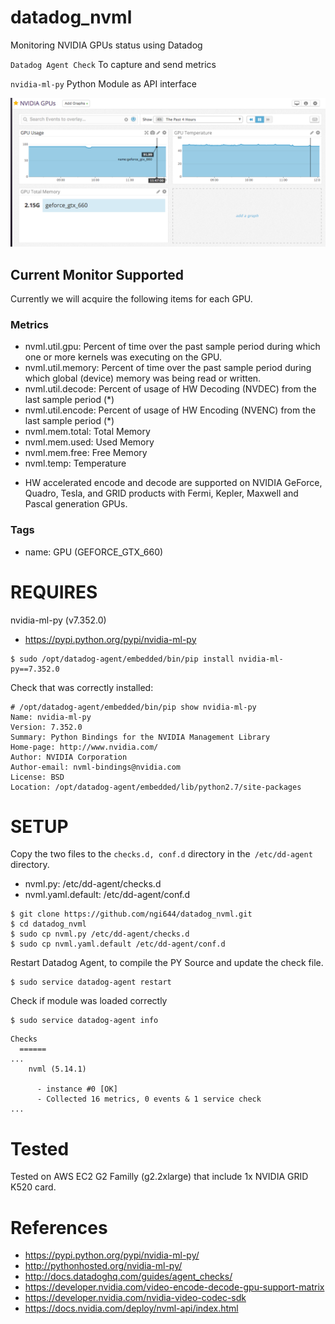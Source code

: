# datadog_nvml

Monitoring NVIDIA GPUs status using Datadog

`Datadog Agent Check` To capture and send metrics

`nvidia-ml-py` Python Module as API interface

![screenshot](docs/screenshot.png)

## Current Monitor Supported

Currently we will acquire the following items for each GPU.

### Metrics

- nvml.util.gpu: Percent of time over the past sample period during which one or more kernels was executing on the GPU.
- nvml.util.memory: Percent of time over the past sample period during which global (device) memory was being read or written.
- nvml.util.decode: Percent of usage of HW Decoding (NVDEC) from the last sample period (*)
- nvml.util.encode: Percent of usage of HW Encoding (NVENC) from the last sample period (*)
- nvml.mem.total: Total Memory
- nvml.mem.used: Used Memory
- nvml.mem.free: Free Memory
- nvml.temp: Temperature

* HW accelerated encode and decode are supported on NVIDIA GeForce, Quadro, Tesla, and GRID products with Fermi, Kepler, Maxwell and Pascal generation GPUs.

### Tags

- name: GPU (GEFORCE_GTX_660)


# REQUIRES

nvidia-ml-py (v7.352.0)

- https://pypi.python.org/pypi/nvidia-ml-py

```
$ sudo /opt/datadog-agent/embedded/bin/pip install nvidia-ml-py==7.352.0
```

Check that was correctly installed:
```
# /opt/datadog-agent/embedded/bin/pip show nvidia-ml-py
Name: nvidia-ml-py
Version: 7.352.0
Summary: Python Bindings for the NVIDIA Management Library
Home-page: http://www.nvidia.com/
Author: NVIDIA Corporation
Author-email: nvml-bindings@nvidia.com
License: BSD
Location: /opt/datadog-agent/embedded/lib/python2.7/site-packages
```
# SETUP

Copy the two files to the `checks.d, conf.d` directory in the` /etc/dd-agent` directory.

- nvml.py: /etc/dd-agent/checks.d
- nvml.yaml.default: /etc/dd-agent/conf.d

```
$ git clone https://github.com/ngi644/datadog_nvml.git
$ cd datadog_nvml
$ sudo cp nvml.py /etc/dd-agent/checks.d
$ sudo cp nvml.yaml.default /etc/dd-agent/conf.d
```

Restart Datadog Agent, to compile the PY Source and update the check file.

```
$ sudo service datadog-agent restart
```
Check if module was loaded correctly
```
$ sudo service datadog-agent info
```

```
Checks
  ======
...
    nvml (5.14.1)

      - instance #0 [OK]
      - Collected 16 metrics, 0 events & 1 service check
...
```

# Tested
  Tested on AWS EC2 G2 Familly (g2.2xlarge) that include 1x NVIDIA GRID K520 card.
  
# References

- https://pypi.python.org/pypi/nvidia-ml-py/
- http://pythonhosted.org/nvidia-ml-py/
- http://docs.datadoghq.com/guides/agent_checks/
- https://developer.nvidia.com/video-encode-decode-gpu-support-matrix
- https://developer.nvidia.com/nvidia-video-codec-sdk
- https://docs.nvidia.com/deploy/nvml-api/index.html
